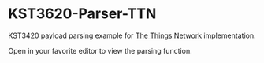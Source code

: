 # KST3620-Parser-TTN
KST3420 payload parsing example for [The Things Network](https://www.thethingsnetwork.org) implementation. 


Open in your favorite editor to view the parsing function.